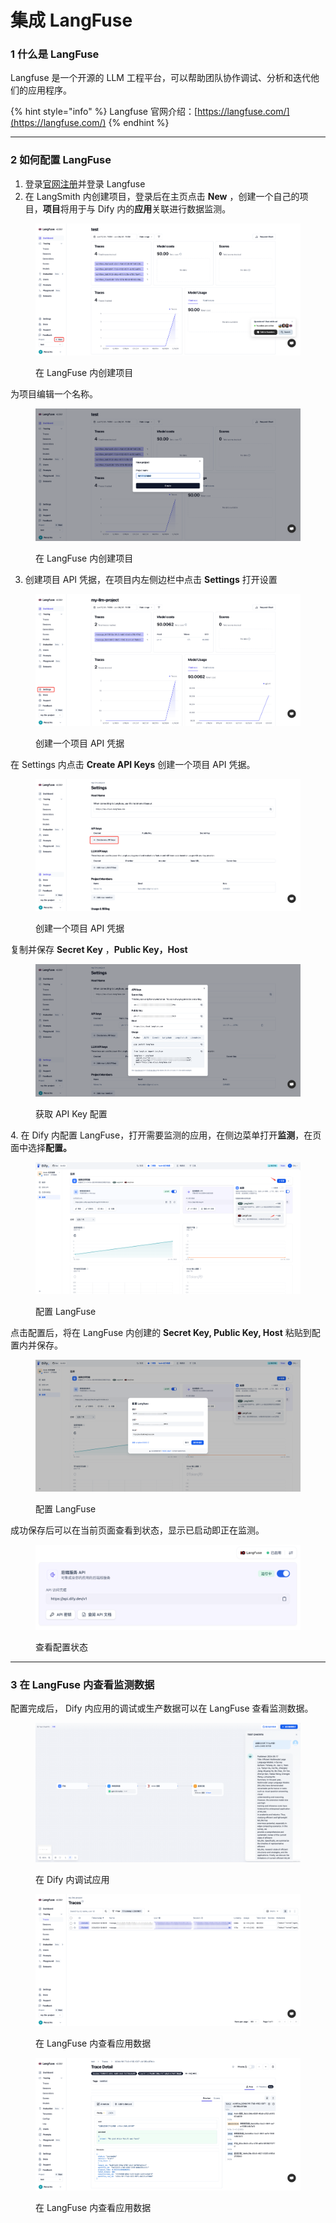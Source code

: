 # 集成 LangFuse

### 1 什么是 LangFuse

Langfuse 是一个开源的 LLM 工程平台，可以帮助团队协作调试、分析和迭代他们的应用程序。

{% hint style="info" %}
Langfuse 官网介绍：[https://langfuse.com/](https://langfuse.com/)
{% endhint %}

***

### 2 如何配置 LangFuse

1. 登录[官网注册](https://langfuse.com/)并登录 Langfuse
2. 在 LangSmith 内创建项目，登录后在主页点击 **New** ，创建一个自己的项目，**项目**将用于与 Dify 内的**应用**关联进行数据监测。

<figure><img src="../../../.gitbook/assets/image (249).png" alt=""><figcaption><p>在 LangFuse 内创建项目</p></figcaption></figure>

为项目编辑一个名称。

<figure><img src="../../../.gitbook/assets/image (251).png" alt=""><figcaption><p>在 LangFuse 内创建项目</p></figcaption></figure>

3. 创建项目 API 凭据，在项目内左侧边栏中点击 **Settings** 打开设置

<figure><img src="../../../.gitbook/assets/image (253).png" alt=""><figcaption><p>创建一个项目 API 凭据</p></figcaption></figure>

在 Settings 内点击 **Create API Keys** 创建一个项目 API 凭据。

<figure><img src="../../../.gitbook/assets/image (252).png" alt=""><figcaption><p>创建一个项目 API 凭据</p></figcaption></figure>

复制并保存 **Secret Key** ，**Public Key，Host**

<figure><img src="../../../.gitbook/assets/image (254).png" alt=""><figcaption><p>获取 API Key 配置</p></figcaption></figure>

4\. 在 Dify 内配置 LangFuse，打开需要监测的应用，在侧边菜单打开**监测**，在页面中选择**配置。**

<figure><img src="../../../.gitbook/assets/image (255).png" alt=""><figcaption><p>配置 LangFuse</p></figcaption></figure>

点击配置后，将在 LangFuse 内创建的 **Secret Key, Public Key, Host** 粘贴到配置内并保存。

<figure><img src="../../../.gitbook/assets/image (256).png" alt=""><figcaption><p>配置 LangFuse</p></figcaption></figure>

成功保存后可以在当前页面查看到状态，显示已启动即正在监测。

<figure><img src="../../../.gitbook/assets/image (257).png" alt=""><figcaption><p>查看配置状态</p></figcaption></figure>

***

### 3 在 LangFuse 内查看监测数据

配置完成后， Dify 内应用的调试或生产数据可以在 LangFuse 查看监测数据。

<figure><img src="../../../.gitbook/assets/image (259).png" alt=""><figcaption><p>在 Dify 内调试应用</p></figcaption></figure>

<figure><img src="../../../.gitbook/assets/image (258).png" alt=""><figcaption><p>在 LangFuse 内查看应用数据</p></figcaption></figure>

<figure><img src="../../../.gitbook/assets/image.png" alt=""><figcaption><p>在 LangFuse 内查看应用数据</p></figcaption></figure>
